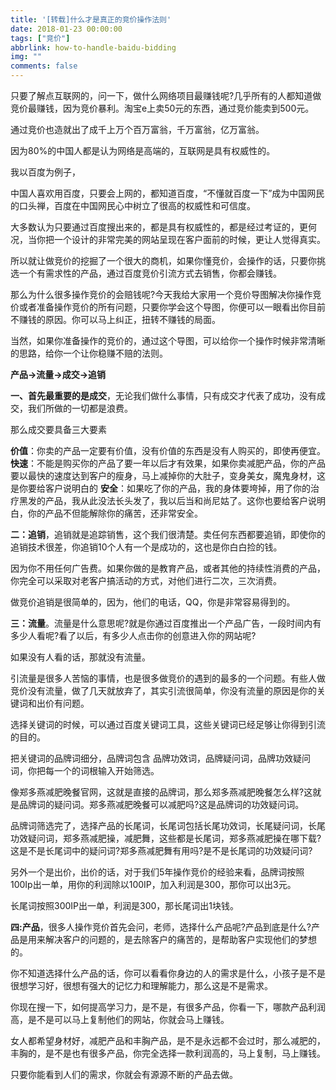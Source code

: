 ```yaml
---
title: '[转载]什么才是真正的竞价操作法则'
date: 2018-01-23 00:00:00
tags: ["竞价"]
abbrlink: how-to-handle-baidu-bidding
img: ""
comments: false
---
```


只要了解点互联网的，问一下，做什么网络项目最赚钱呢?几乎所有的人都知道做竞价最赚钱，因为竞价暴利。淘宝e上卖50元的东西，通过竞价能卖到500元。

通过竞价也造就出了成千上万个百万富翁，千万富翁，亿万富翁。

因为80%的中国人都是认为网络是高端的，互联网是具有权威性的。

我以百度为例子，

中国人喜欢用百度，只要会上网的，都知道百度，“不懂就百度一下”成为中国网民的口头禅，百度在中国网民心中树立了很高的权威性和可信度。

大多数认为只要通过百度搜出来的，都是具有权威性的，都是经过考证的，更何况，当你把一个设计的非常完美的网站呈现在客户面前的时候，更让人觉得真实。

所以就让做竞价的挖掘了一个很大的商机，如果你懂竞价，会操作的话，只要你挑选一个有需求性的产品，通过百度竞价引流方式去销售，你都会赚钱。

那么为什么很多操作竞价的会赔钱呢?今天我给大家用一个竞价导图解决你操作竞价或者准备操作竞价的所有问题，只要你学会这个导图，你便可以一眼看出你目前不赚钱的原因。你可以马上纠正，扭转不赚钱的局面。

当然，如果你准备操作的竞价的，通过这个导图，可以给你一个操作时候非常清晰的思路，给你一个让你稳赚不赔的法则。

**产品→流量→成交→追销**



**一、首先最重要的是成交**，无论我们做什么事情，只有成交才代表了成功，没有成交，我们所做的一切都是浪费。

那么成交要具备三大要素

**价值**：你卖的产品一定要有价值，没有价值的东西是没有人购买的，即使再便宜。
**快速**：不能是购买你的产品了要一年以后才有效果，如果你卖减肥产品，你的产品要以最快的速度达到客户的瘦身，马上减掉你的大肚子，变身美女，魔鬼身材，这是你要给客户说明白的
**安全**：如果吃了你的产品，我的身体要垮掉，用了你的治疗黑发的产品，我从此没法长头发了，我以后当和尚尼姑了。这你也要给客户说明白，你的产品不但能解除你的痛苦，还非常安全。

**二：追销**，追销就是追踪销售，这个我们很清楚。卖任何东西都要追销，即使你的追销技术很差，你追销10个人有一个是成功的，这也是你白白捡的钱。

因为你不用任何广告费。如果你做的是教育产品，或者其他的持续性消费的产品，你完全可以采取对老客户搞活动的方式，对他们进行二次，三次消费。

做竞价追销是很简单的，因为，他们的电话，QQ，你是非常容易得到的。

**三：流量**。流量是什么意思呢?就是你通过百度推出一个产品广告，一段时间内有多少人看呢?看了以后，有多少人点击你的创意进入你的网站呢?

如果没有人看的话，那就没有流量。

引流量是很多人苦恼的事情，也是很多做竞价的遇到的最多的一个问题。有些人做竞价没有流量，做了几天就放弃了，其实引流很简单，你没有流量的原因是你的关键词和出价有问题。

选择关键词的时候，可以通过百度关键词工具，这些关键词已经足够让你得到引流的目的。

把关键词的品牌词细分，品牌词包含 品牌功效词，品牌疑问词，品牌功效疑问词，你把每一个的词根输入开始筛选。

像郑多燕减肥晚餐官网，这就是直接的品牌词，那么郑多燕减肥晚餐怎么样?这就是品牌词的疑问词。郑多燕减肥晚餐可以减肥吗?这是品牌词的功效疑问词。

品牌词筛选完了，选择产品的长尾词，长尾词包括长尾功效词，长尾疑问词，长尾功效疑问词，郑多燕减肥操，减肥舞，这些都是长尾词，郑多燕减肥操在哪下载?这是不是长尾词中的疑问词?郑多燕减肥舞有用吗?是不是长尾词的功效疑问词?

另外一个是出价，出价的话，对于我们5年操作竞价的经验来看，品牌词按照100Ip出一单，用你的利润除以100IP，加入利润是300，那你可以出3元。

长尾词按照300IP出一单，利润是300，那长尾词出1块钱。

**四:产品**，很多人操作竞价首先会问，老师，选择什么产品呢?产品到底是什么?产品是用来解决客户的问题的，是去除客户的痛苦的，是帮助客户实现他们的梦想的。

你不知道选择什么产品的话，你可以看看你身边的人的需求是什么，小孩子是不是很想学习好，很想有强大的记忆力和理解能力，那么这是不是需求。

你现在搜一下，如何提高学习力，是不是，有很多产品，你看一下，哪款产品利润高，是不是可以马上复制他们的网站，你就会马上赚钱。

女人都希望身材好，减肥产品和丰胸产品，是不是永远都不会过时，那么减肥的，丰胸的，是不是也有很多产品，你完全选择一款利润高的，马上复制，马上赚钱。

只要你能看到人们的需求，你就会有源源不断的产品去做。

